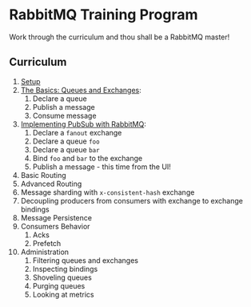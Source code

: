 # RabbitMQ Training Program

Work through the curriculum and thou shall be a RabbitMQ master!

## Curriculum

1. [Setup](setup.md)
1. [The Basics: Queues and Exchanges](basics.md):
    1. Declare a queue
    1. Publish a message
    1. Consume message
1. [Implementing PubSub with RabbitMQ](pubsub.md):
    1. Declare a `fanout` exchange
    1. Declare a queue `foo`
    1. Declare a queue `bar`
    1. Bind `foo` and `bar` to the exchange
    1. Publish a message - this time from the UI!
1. Basic Routing
1. Advanced Routing
1. Message sharding with `x-consistent-hash` exchange
1. Decoupling producers from consumers with exchange to exchange bindings
1. Message Persistence 
1. Consumers Behavior
    1. Acks
    1. Prefetch
1. Administration
    1. Filtering queues and exchanges
    1. Inspecting bindings
    1. Shoveling queues
    1. Purging queues
    1. Looking at metrics

